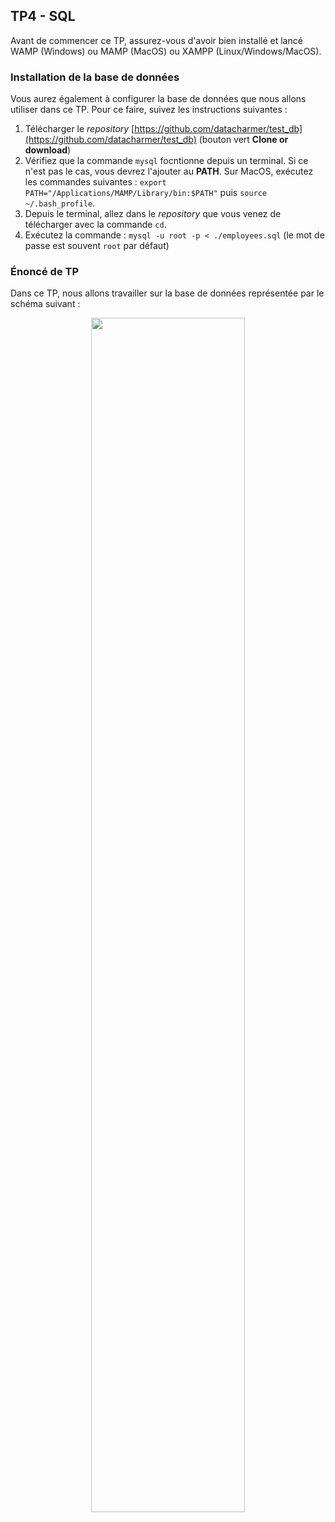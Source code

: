 ## TP4 - SQL

Avant de commencer ce TP, assurez-vous d'avoir bien installé et lancé WAMP (Windows) ou MAMP (MacOS) ou XAMPP (Linux/Windows/MacOS).

### Installation de la base de données

Vous aurez également à configurer la base de données que nous allons utiliser dans ce TP. Pour ce faire, suivez les instructions suivantes :

1. Télécharger le _repository_ [https://github.com/datacharmer/test_db](https://github.com/datacharmer/test_db) (bouton vert __Clone or download__)
2. Vérifiez que la commande `mysql` focntionne depuis un terminal. Si ce n'est pas le cas, vous devrez l'ajouter au __PATH__.
Sur MacOS, exécutez les commandes suivantes : `export PATH="/Applications/MAMP/Library/bin:$PATH"` puis `source ~/.bash_profile`.
3. Depuis le terminal, allez dans le _repository_ que vous venez de télécharger avec la commande `cd`.
4. Exécutez la commande : `mysql -u root -p < ./employees.sql` (le mot de passe est souvent `root` par défaut)

### Énoncé de TP

Dans ce TP, nous allons travailler sur la base de données représentée par le schéma suivant :

<p align="center">
	<img src="https://github.com/datacharmer/test_db/blob/master/images/employees.png" width="70%">
</p>

